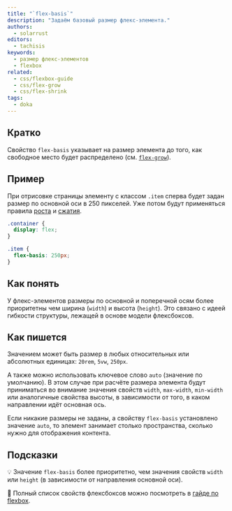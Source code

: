 ```yaml
---
title: "`flex-basis`"
description: "Задаём базовый размер флекс-элемента."
authors:
  - solarrust
editors:
  - tachisis
keywords:
  - размер флекс-элементов
  - flexbox
related:
  - css/flexbox-guide
  - css/flex-grow
  - css/flex-shrink
tags:
  - doka
---
```


## Кратко

Свойство `flex-basis` указывает на размер элемента до того, как свободное место будет распределено (см. [`flex-grow`](/css/flex-grow/)).

## Пример

При отрисовке страницы элементу с классом `.item` сперва будет задан размер по основной оси в 250 пикселей. Уже потом будут применяться правила [роста](/css/flex-grow/) и [сжатия](/css/flex-shrink/).

```css
.container {
  display: flex;
}

.item {
  flex-basis: 250px;
}
```

## Как понять

У флекс-элементов размеры по основной и поперечной осям более приоритетны чем ширина (`width`) и высота (`height`). Это связано с идеей гибкости структуры, лежащей в основе модели флексбоксов.

## Как пишется

Значением может быть размер в любых относительных или абсолютных единицах: `20rem`, `5vw`, `250px`.

А также можно использовать ключевое слово `auto` (значение по умолчанию). В этом случае при расчёте размера элемента будут приниматься во внимание значения свойств `width`, `max-width`, `min-width` или аналогичные свойства высоты, в зависимости от того, в каком направлении идёт основная ось.

Если никакие размеры не заданы, а свойству `flex-basis` установлено значение `auto`, то элемент занимает столько пространства, сколько нужно для отображения контента.

## Подсказки

💡 Значение `flex-basis` более приоритетно, чем значения свойств `width` или `height` (в зависимости от направления основной оси).

<aside>

📝 Полный список свойств флексбоксов можно посмотреть в [гайде по flexbox](/css/flexbox-guide/).

</aside>
